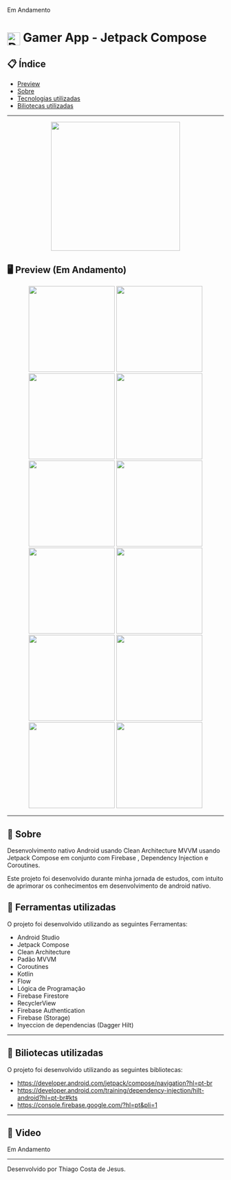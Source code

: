 
Em Andamento  

# <img align="center" alt="Daniel-HTML" height="30" width="30" src="https://cdn-icons-png.flaticon.com/512/1474/1474155.png"> Gamer App - Jetpack Compose

<div align="center">
</div>

## 📋 Índice

- [Preview](#-Preview)
- [Sobre](#-Sobre)
- [Tecnologias utilizadas](#-Ferramentas-utilizadas)
- [Biliotecas utilizadas](#-Biliotecas-utilizadas)

---

<div align="center">

<img src="https://user-images.githubusercontent.com/93166095/226715310-6c47a646-2eb7-4a84-a6e5-fd816268c155.gif" width="300">


 </div>

## 🖥 Preview (Em Andamento)

<div align="center">

<img src="https://user-images.githubusercontent.com/93166095/218270332-19757d95-f4d9-41bd-92d5-7e4161f67513.png" width="200">
<img src="https://user-images.githubusercontent.com/93166095/218270334-99f41817-8811-4a52-a1ff-65cfe87593cc.png" width="200">
<img src="https://user-images.githubusercontent.com/93166095/218270336-872e475e-25ad-4db4-9aab-03b08eb9d6c4.png" width="200">
<img src="https://user-images.githubusercontent.com/93166095/218270330-5c2f3f4d-9a37-4725-90b3-920cafe162f3.png" width="200">
<img src="https://user-images.githubusercontent.com/93166095/226715798-b2fadf47-9fd2-4c48-9e67-2a8e3000fb67.png" width="200">
<img src="https://user-images.githubusercontent.com/93166095/226716013-6558fd33-af64-4b20-99d6-ccbf750160ec.png" width="200">
<img src="https://user-images.githubusercontent.com/93166095/226716116-25339f38-e7ee-47a8-b663-dad30dc26911.png" width="200">
<img src="https://user-images.githubusercontent.com/93166095/226716141-5a1ed269-890d-4969-ab98-7ce9d80b1bc2.png" width="200">
<img src="https://user-images.githubusercontent.com/93166095/226716309-72f526f0-7411-47e7-b9ea-ab3aa05f040c.png" width="200">
<img src="https://user-images.githubusercontent.com/93166095/226716323-65689a67-2964-41b1-9389-45074fc61026.png" width="200">
<img src="https://user-images.githubusercontent.com/93166095/226716330-6d94fe0f-7981-4632-a62f-492841363a49.png" width="200">
<img src="https://user-images.githubusercontent.com/93166095/226716346-7e278bb0-8140-45c1-b19a-70e593e080be.png" width="200">



</div>

---

## 📖 Sobre

Desenvolvimento nativo Android usando Clean Architecture  MVVM usando Jetpack Compose em conjunto com Firebase , Dependency Injection e Coroutines.

Este projeto foi desenvolvido durante minha jornada de estudos, com intuito de aprimorar os conhecimentos em desenvolvimento de android nativo.


## 🚀 Ferramentas utilizadas

O projeto foi desenvolvido utilizando as seguintes Ferramentas:

- Android Studio
- Jetpack Compose
- Clean Architecture
- Padão MVVM
- Coroutines
- Kotlin
- Flow
- Lógica de Programação
- Firebase Firestore
- RecyclerView
- Firebase Authentication
- Firebase (Storage)
- Inyeccion de dependencias (Dagger Hilt)

















---

## 🚀 Biliotecas utilizadas

O projeto foi desenvolvido utilizando as seguintes bibliotecas:

- https://developer.android.com/jetpack/compose/navigation?hl=pt-br
- https://developer.android.com/training/dependency-injection/hilt-android?hl=pt-br#kts
- https://console.firebase.google.com/?hl=pt&pli=1


---

## 🚀 Video
Em Andamento 

---

Desenvolvido por Thiago Costa de Jesus.
